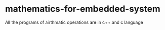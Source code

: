 # mathematics-for-embedded-system
All the programs of airthmatic operations are in c++ and c language 
